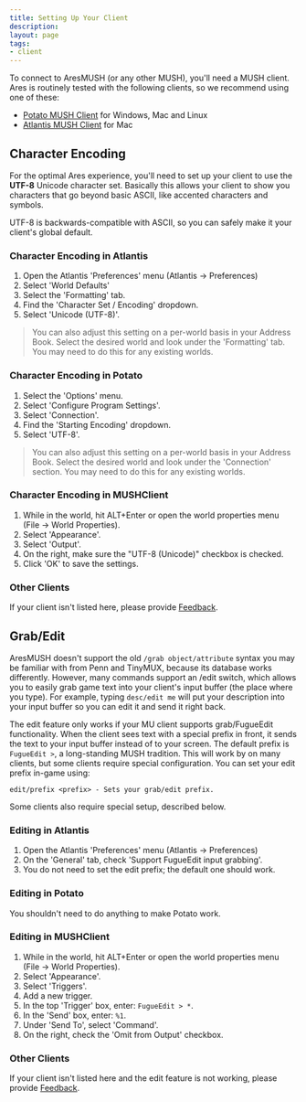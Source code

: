 ```yaml
---
title: Setting Up Your Client
description:
layout: page
tags: 
- client
---
```


To connect to AresMUSH (or any other MUSH), you'll need a MUSH client.  Ares is routinely tested with the following clients, so we recommend using one of these:

* [Potato MUSH Client](http://www.potatomushclient.com/) for Windows, Mac and Linux
* [Atlantis MUSH Client](http://www.riverdark.net/atlantis/) for Mac 

## Character Encoding

For the optimal Ares experience, you'll need to set up your client to use the **UTF-8** Unicode character set.  Basically this allows your client to show you characters that go beyond basic ASCII, like accented characters and symbols.

UTF-8 is backwards-compatible with ASCII, so you can safely make it your client's global default.

### Character Encoding in Atlantis

1. Open the Atlantis 'Preferences' menu (Atlantis -> Preferences)
2. Select 'World Defaults'
3. Select the 'Formatting' tab.
4. Find the 'Character Set / Encoding' dropdown.
5. Select 'Unicode (UTF-8)'.

> You can also adjust this setting on a per-world basis in your Address Book.  Select the desired world and look under the 'Formatting' tab.  You may need to do this for any existing worlds.

### Character Encoding in Potato

1. Select the 'Options' menu.
2. Select 'Configure Program Settings'.
3. Select 'Connection'.
4. Find the 'Starting Encoding' dropdown.
5. Select 'UTF-8'.

> You can also adjust this setting on a per-world basis in your Address Book.  Select the desired world and look under the 'Connection' section.  You may need to do this for any existing worlds.

### Character Encoding in MUSHClient

1. While in the world, hit ALT+Enter or open the world properties menu (File -> World Properties). 
2. Select 'Appearance'.
3. Select 'Output'.
4. On the right, make sure the "UTF-8 (Unicode)" checkbox is checked.
5. Click 'OK' to save the settings.

### Other Clients

If your client isn't listed here, please provide [Feedback](/feedback).
 
## Grab/Edit

AresMUSH doesn't support the old `/grab object/attribute` syntax you may be familiar with from Penn and TinyMUX, because its database works differently.  However, many commands support an /edit switch, which allows you to easily grab game text into your client's input buffer (the place where you type).  For example, typing `desc/edit me` will put your description into your input buffer so you can edit it and send it right back.

The edit feature only works if your MU client supports grab/FugueEdit functionality.  When the client sees text with a special prefix in front, it sends the text to your input buffer instead of to your screen.  The default prefix is `FugueEdit >`, a long-standing MUSH tradition.  This will work by on many clients, but some clients require special configuration.  You can set your edit prefix in-game using:

    edit/prefix <prefix> - Sets your grab/edit prefix.

Some clients also require special setup, described below.

### Editing in Atlantis

1. Open the Atlantis 'Preferences' menu (Atlantis -> Preferences)
2. On the 'General' tab, check 'Support FugueEdit input grabbing'.
3. You do not need to set the edit prefix; the default one should work.

### Editing in Potato

You shouldn't need to do anything to make Potato work.

### Editing in MUSHClient

1. While in the world, hit ALT+Enter or open the world properties menu (File -> World Properties). 
2. Select 'Appearance'.
3. Select 'Triggers'.
4. Add a new trigger.
5. In the top 'Trigger' box, enter:  `FugueEdit > *`.
6. In the 'Send' box, enter: `%1`.
7. Under 'Send To', select 'Command'.
8. On the right, check the 'Omit from Output' checkbox.

### Other Clients

If your client isn't listed here and the edit feature is not working, please provide [Feedback](/feedback).
